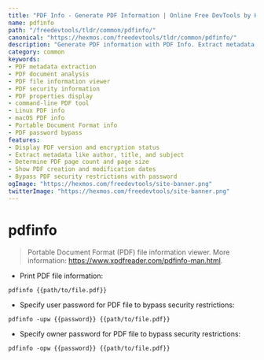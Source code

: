 ```yaml
---
title: "PDF Info - Generate PDF Information | Online Free DevTools by Hexmos"
name: pdfinfo
path: "/freedevtools/tldr/common/pdfinfo/"
canonical: "https://hexmos.com/freedevtools/tldr/common/pdfinfo/"
description: "Generate PDF information with PDF Info. Extract metadata and analyze PDF documents including version, size, and security settings. Free online tool, no registration required."
category: common
keywords:
- PDF metadata extraction
- PDF document analysis
- PDF file information viewer
- PDF security information
- PDF properties display
- command-line PDF tool
- Linux PDF info
- macOS PDF info
- Portable Document Format info
- PDF password bypass
features:
- Display PDF version and encryption status
- Extract metadata like author, title, and subject
- Determine PDF page count and page size
- Show PDF creation and modification dates
- Bypass PDF security restrictions with password
ogImage: "https://hexmos.com/freedevtools/site-banner.png"
twitterImage: "https://hexmos.com/freedevtools/site-banner.png"
---
```


# pdfinfo

> Portable Document Format (PDF) file information viewer.
> More information: <https://www.xpdfreader.com/pdfinfo-man.html>.

- Print PDF file information:

`pdfinfo {{path/to/file.pdf}}`

- Specify user password for PDF file to bypass security restrictions:

`pdfinfo -upw {{password}} {{path/to/file.pdf}}`

- Specify owner password for PDF file to bypass security restrictions:

`pdfinfo -opw {{password}} {{path/to/file.pdf}}`
